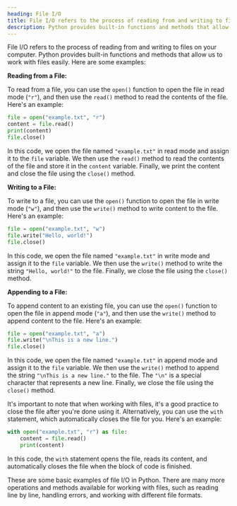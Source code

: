 ```yaml
---
heading: File I/O
title: File I/O refers to the process of reading from and writing to files on your computer.
description: Python provides built-in functions and methods that allow us to work with files easily.
---
```


File I/O refers to the process of reading from and writing to files on your computer. Python provides built-in functions and methods that allow us to work with files easily. Here are some examples:

**Reading from a File:**

To read from a file, you can use the `open()` function to open the file in read mode (`"r"`), and then use the `read()` method to read the contents of the file. Here's an example:

```python
file = open("example.txt", "r")
content = file.read()
print(content)
file.close()
```

In this code, we open the file named `"example.txt"` in read mode and assign it to the `file` variable. We then use the `read()` method to read the contents of the file and store it in the `content` variable. Finally, we print the content and close the file using the `close()` method.

**Writing to a File:**

To write to a file, you can use the `open()` function to open the file in write mode (`"w"`), and then use the `write()` method to write content to the file. Here's an example:

```python
file = open("example.txt", "w")
file.write("Hello, world!")
file.close()
```

In this code, we open the file named `"example.txt"` in write mode and assign it to the `file` variable. We then use the `write()` method to write the string `"Hello, world!"` to the file. Finally, we close the file using the `close()` method.

**Appending to a File:**

To append content to an existing file, you can use the `open()` function to open the file in append mode (`"a"`), and then use the `write()` method to append content to the file. Here's an example:

```python
file = open("example.txt", "a")
file.write("\nThis is a new line.")
file.close()
```

In this code, we open the file named `"example.txt"` in append mode and assign it to the `file` variable. We then use the `write()` method to append the string `"\nThis is a new line."` to the file. The `"\n"` is a special character that represents a new line. Finally, we close the file using the `close()` method.

It's important to note that when working with files, it's a good practice to close the file after you're done using it. Alternatively, you can use the `with` statement, which automatically closes the file for you. Here's an example:

```python
with open("example.txt", "r") as file:
    content = file.read()
    print(content)
```

In this code, the `with` statement opens the file, reads its content, and automatically closes the file when the block of code is finished.

These are some basic examples of file I/O in Python. There are many more operations and methods available for working with files, such as reading line by line, handling errors, and working with different file formats.
